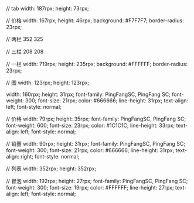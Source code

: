 // tab
width: 187rpx;
height: 73rpx;

// 价格 
width: 167rpx;
height: 46rpx;
background: #F7F7F7;
border-radius: 23rpx;

// 两栏
352 325

// 三栏
208 208

// 一栏
width: 719rpx;
height: 235rpx;
background: #FFFFFF;
border-radius: 23rpx;

// 图
width: 123rpx;
height: 123rpx;

<!-- 两栏 -->
<!-- 券 -->
width: 160rpx;
height: 31rpx;
font-family: PingFangSC, PingFang SC;
font-weight: 300;
font-size: 21rpx;
color: #666666;
line-height: 31rpx;
text-align: left;
font-style: normal;

// 价格
width: 79rpx;
height: 35rpx;
font-family: PingFangSC, PingFang SC;
font-weight: 600;
font-size: 23rpx;
color: #1C1C1C;
line-height: 33rpx;
text-align: left;
font-style: normal;

// 销量
width: 90rpx;
height: 31rpx;
font-family: PingFangSC, PingFang SC;
font-weight: 300;
font-size: 21rpx;
color: #666666;
line-height: 31rpx;
text-align: right;
font-style: normal;

// 列表
width: 352rpx;
height: 352rpx;

// 冒泡
width: 192rpx;
height: 27rpx;
font-family: PingFangSC, PingFang SC;
font-weight: 300;
font-size: 19rpx;
color: #FFFFFF;
line-height: 27rpx;
text-align: left;
font-style: normal;
